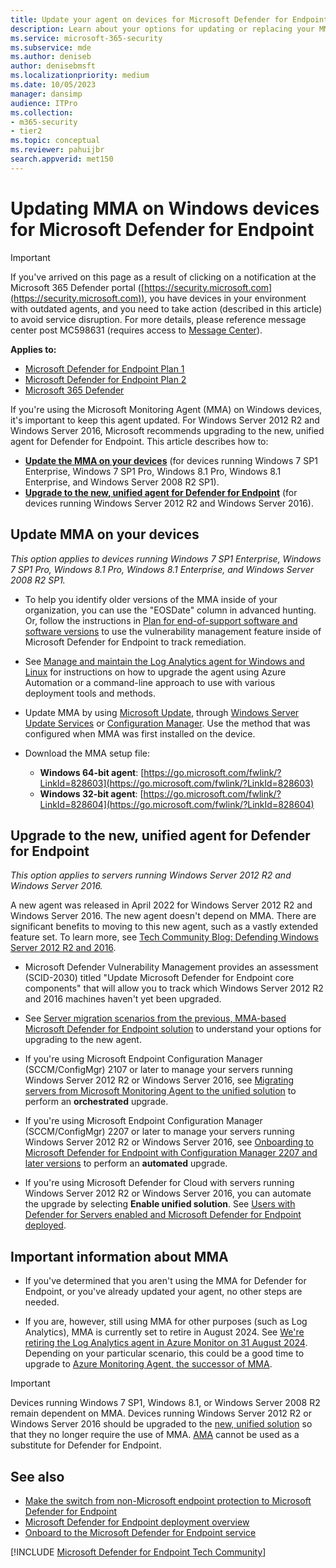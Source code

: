 ```yaml
---
title: Update your agent on devices for Microsoft Defender for Endpoint
description: Learn about your options for updating or replacing your MMA agent on Windows devices for Defender for Endpoint.
ms.service: microsoft-365-security
ms.subservice: mde
ms.author: deniseb
author: denisebmsft
ms.localizationpriority: medium
ms.date: 10/05/2023
manager: dansimp
audience: ITPro
ms.collection: 
- m365-security
- tier2
ms.topic: conceptual
ms.reviewer: pahuijbr
search.appverid: met150
---
```


# Updating MMA on Windows devices for Microsoft Defender for Endpoint

> [!IMPORTANT]
> If you've arrived on this page as a result of clicking on a notification at the Microsoft 365 Defender portal ([https://security.microsoft.com](https://security.microsoft.com)), you have devices in your environment with outdated agents, and you need to take action (described in this article) to avoid service disruption. For more details, please reference message center post MC598631 (requires access to [Message Center](/microsoft-365/admin/manage/message-center)).

**Applies to:**
- [Microsoft Defender for Endpoint Plan 1](https://go.microsoft.com/fwlink/?linkid=2154037)
- [Microsoft Defender for Endpoint Plan 2](https://go.microsoft.com/fwlink/?linkid=2154037)
- [Microsoft 365 Defender](https://go.microsoft.com/fwlink/?linkid=2118804)

If you're using the Microsoft Monitoring Agent (MMA) on Windows devices, it's important to keep this agent updated. For Windows Server 2012 R2 and Windows Server 2016, Microsoft recommends upgrading to the new, unified agent for Defender for Endpoint. This article describes how to: 

- **[Update the MMA on your devices](#update-mma-on-your-devices)** (for devices running Windows 7 SP1 Enterprise, Windows 7 SP1 Pro, Windows 8.1 Pro, Windows 8.1 Enterprise, and Windows Server 2008 R2 SP1).
- **[Upgrade to the new, unified agent for Defender for Endpoint](#upgrade-to-the-new-unified-agent-for-defender-for-endpoint)** (for devices running Windows Server 2012 R2 and Windows Server 2016).

## Update MMA on your devices

*This option applies to devices running Windows 7 SP1 Enterprise, Windows 7 SP1 Pro, Windows 8.1 Pro, Windows 8.1 Enterprise, and Windows Server 2008 R2 SP1.*

- To help you identify older versions of the MMA inside of your organization, you can use the "EOSDate" column in advanced hunting. Or, follow the instructions in [Plan for end-of-support software and software versions](/microsoft-365/security/defender-vulnerability-management/tvm-end-of-support-software) to use the vulnerability management feature inside of Microsoft Defender for Endpoint to track remediation.

- See [Manage and maintain the Log Analytics agent for Windows and Linux](/azure/azure-monitor/agents/agent-manage?tabs=PowerShellLinux) for instructions on how to upgrade the agent using Azure Automation or a command-line approach to use with various deployment tools and methods. 

- Update MMA by using [Microsoft Update](/windows/deployment/update/how-windows-update-works), through [Windows Server Update Services](/windows/deployment/update/waas-manage-updates-wsus) or [Configuration Manager](/mem/configmgr/osd/deploy-use/manage-windows-as-a-service). Use the method that was configured when MMA was first installed on the device.

- Download the MMA setup file:

   - **Windows 64-bit agent**: [https://go.microsoft.com/fwlink/?LinkId=828603](https://go.microsoft.com/fwlink/?LinkId=828603)
   - **Windows 32-bit agent**: [https://go.microsoft.com/fwlink/?LinkId=828604](https://go.microsoft.com/fwlink/?LinkId=828604)

## Upgrade to the new, unified agent for Defender for Endpoint

*This option applies to servers running Windows Server 2012 R2 and Windows Server 2016.*

A new agent was released in April 2022 for Windows Server 2012 R2 and Windows Server 2016. The new agent doesn't depend on MMA. There are significant benefits to moving to this new agent, such as a vastly extended feature set. To learn more, see [Tech Community Blog: Defending Windows Server 2012 R2 and 2016](https://techcommunity.microsoft.com/t5/microsoft-defender-for-endpoint/defending-windows-server-2012-r2-and-2016/ba-p/2783292).

- Microsoft Defender Vulnerability Management provides an assessment (SCID-2030) titled "Update Microsoft Defender for Endpoint core components" that will allow you to track which Windows Server 2012 R2 and 2016 machines haven't yet been upgraded.

- See [Server migration scenarios from the previous, MMA-based Microsoft Defender for Endpoint solution](server-migration.md) to understand your options for upgrading to the new agent.

- If you're using Microsoft Endpoint Configuration Manager (SCCM/ConfigMgr) 2107 or later to manage your servers running Windows Server 2012 R2 or Windows Server 2016, see [Migrating servers from Microsoft Monitoring Agent to the unified solution](application-deployment-via-mecm.md) to perform an **orchestrated** upgrade.

- If you're using Microsoft Endpoint Configuration Manager (SCCM/ConfigMgr) 2207 or later to manage your servers running Windows Server 2012 R2 or Windows Server 2016, see [Onboarding to Microsoft Defender for Endpoint with Configuration Manager 2207 and later versions](/mem/configmgr/protect/deploy-use/defender-advanced-threat-protection) to perform an **automated** upgrade.

- If you're using Microsoft Defender for Cloud with servers running Windows Server 2012 R2 or Windows Server 2016, you can automate the upgrade by selecting **Enable unified solution**. See [Users with Defender for Servers enabled and Microsoft Defender for Endpoint deployed](/azure/defender-for-cloud/integration-defender-for-endpoint?tabs=windows).

## Important information about MMA

- If you've determined that you aren't using the MMA for Defender for Endpoint, or you've already updated your agent, no other steps are needed. 

- If you are, however, still using MMA for other purposes (such as Log Analytics), MMA is currently set to retire in August 2024. See [We're retiring the Log Analytics agent in Azure Monitor on 31 August 2024](https://azure.microsoft.com/updates/were-retiring-the-log-analytics-agent-in-azure-monitor-on-31-august-2024/). Depending on your particular scenario, this could be a good time to upgrade to [Azure Monitoring Agent, the successor of MMA](/azure/azure-monitor/agents/azure-monitor-agent-migration). 

> [!IMPORTANT]
> Devices running Windows 7 SP1, Windows 8.1, or Windows Server 2008 R2 remain dependent on MMA.
> Devices running Windows Server 2012 R2 or Windows Server 2016 should be upgraded to the [new, unified solution](application-deployment-via-mecm.md) so that they no longer require the use of MMA. 
> [AMA](/azure/azure-monitor/agents/agents-overview) cannot be used as a substitute for Defender for Endpoint. 

## See also

- [Make the switch from non-Microsoft endpoint protection to Microsoft Defender for Endpoint](switch-to-mde-overview.md)
- [Microsoft Defender for Endpoint deployment overview](deployment-phases.md)
- [Onboard to the Microsoft Defender for Endpoint service](onboarding.md)

[!INCLUDE [Microsoft Defender for Endpoint Tech Community](../../includes/defender-mde-techcommunity.md)]
